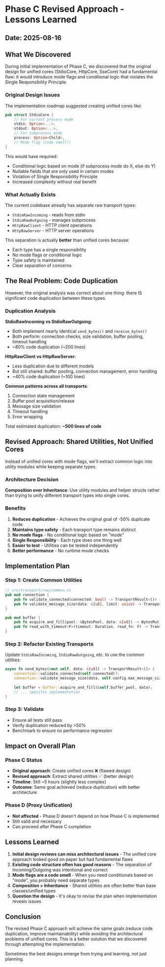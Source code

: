 # Phase C Revised Approach - Lessons Learned

## Date: 2025-08-16

## What We Discovered

During initial implementation of Phase C, we discovered that the original design for unified cores (StdioCore, HttpCore, SseCore) had a fundamental flaw: it would introduce mode flags and conditional logic that violates the Single Responsibility Principle.

### Original Design Issues

The implementation roadmap suggested creating unified cores like:
```rust
pub struct StdioCore {
    // For current process mode
    stdin: Option<...>,
    stdout: Option<...>,
    // For subprocess mode  
    process: Option<Child>,
    // Mode flag (code smell!)
}
```

This would have required:
- Conditional logic based on mode (if subprocess mode do X, else do Y)
- Nullable fields that are only used in certain modes
- Violation of Single Responsibility Principle
- Increased complexity without real benefit

### What Actually Exists

The current codebase already has separate raw transport types:
- `StdioRawIncoming` - reads from stdin
- `StdioRawOutgoing` - manages subprocess
- `HttpRawClient` - HTTP client operations
- `HttpRawServer` - HTTP server operations

This separation is actually **better** than unified cores because:
- Each type has a single responsibility
- No mode flags or conditional logic
- Type safety is maintained
- Clear separation of concerns

## The Real Problem: Code Duplication

However, the original analysis was correct about one thing: there IS significant code duplication between these types.

### Duplication Analysis

**StdioRawIncoming vs StdioRawOutgoing**:
- Both implement nearly identical `send_bytes()` and `receive_bytes()`
- Both perform: connection checks, size validation, buffer pooling, timeout handling
- ~80% code duplication (~200 lines)

**HttpRawClient vs HttpRawServer**:
- Less duplication due to different models
- But still shared: buffer pooling, connection management, error handling
- ~40% code duplication (~100 lines)

**Common patterns across all transports**:
1. Connection state management
2. Buffer pool acquisition/release
3. Message size validation
4. Timeout handling
5. Error wrapping

Total estimated duplication: **~500 lines of code**

## Revised Approach: Shared Utilities, Not Unified Cores

Instead of unified cores with mode flags, we'll extract common logic into utility modules while keeping separate types.

### Architecture Decision

**Composition over Inheritance**: Use utility modules and helper structs rather than trying to unify different transport types into single cores.

### Benefits

1. **Reduces duplication** - Achieves the original goal of -50% duplicate code
2. **Maintains type safety** - Each transport type remains distinct
3. **No mode flags** - No conditional logic based on "mode"
4. **Single Responsibility** - Each type does one thing well
5. **Easier to test** - Utilities can be tested independently
6. **Better performance** - No runtime mode checks

## Implementation Plan

### Step 1: Create Common Utilities
```rust
// src/transport/raw/common.rs
pub mod connection {
    pub fn validate_connected(connected: bool) -> TransportResult<()> { ... }
    pub fn validate_message_size(data: &[u8], limit: usize) -> TransportResult<()> { ... }
}

pub mod buffer {
    pub fn acquire_and_fill(pool: &BytesPool, data: &[u8]) -> BytesMut { ... }
    pub fn read_with_timeout<F>(timeout: Duration, read_fn: F) -> TransportResult<Vec<u8>> { ... }
}
```

### Step 2: Refactor Existing Transports
Update `StdioRawIncoming`, `StdioRawOutgoing`, etc. to use the common utilities:
```rust
async fn send_bytes(&mut self, data: &[u8]) -> TransportResult<()> {
    connection::validate_connected(self.connected)?;
    connection::validate_message_size(data, self.config.max_message_size)?;
    
    let buffer = buffer::acquire_and_fill(&self.buffer_pool, data);
    // ... specific implementation
}
```

### Step 3: Validate
- Ensure all tests still pass
- Verify duplication reduced by >50%
- Benchmark to ensure no performance regression

## Impact on Overall Plan

### Phase C Status
- **Original approach**: Create unified cores ❌ (flawed design)
- **Revised approach**: Extract shared utilities ✅ (better design)
- **Timeline**: Still ~5 hours (slightly less complex)
- **Outcome**: Same goal achieved (reduce duplication) with better architecture

### Phase D (Proxy Unification)
- **Not affected** - Phase D doesn't depend on how Phase C is implemented
- Still valid and necessary
- Can proceed after Phase C completion

## Lessons Learned

1. **Initial design reviews can miss architectural issues** - The unified core approach looked good on paper but had fundamental flaws
2. **Existing code structure often has good reasons** - The separation of Incoming/Outgoing was intentional and correct
3. **Mode flags are a code smell** - When you need conditionals based on "mode", you probably need separate types
4. **Composition > Inheritance** - Shared utilities are often better than base classes/unified types
5. **Question the design** - It's okay to revise the plan when implementation reveals issues

## Conclusion

The revised Phase C approach will achieve the same goals (reduce code duplication, improve maintainability) while avoiding the architectural problems of unified cores. This is a better solution that we discovered through attempting the implementation.

Sometimes the best designs emerge from trying and learning, not just planning.